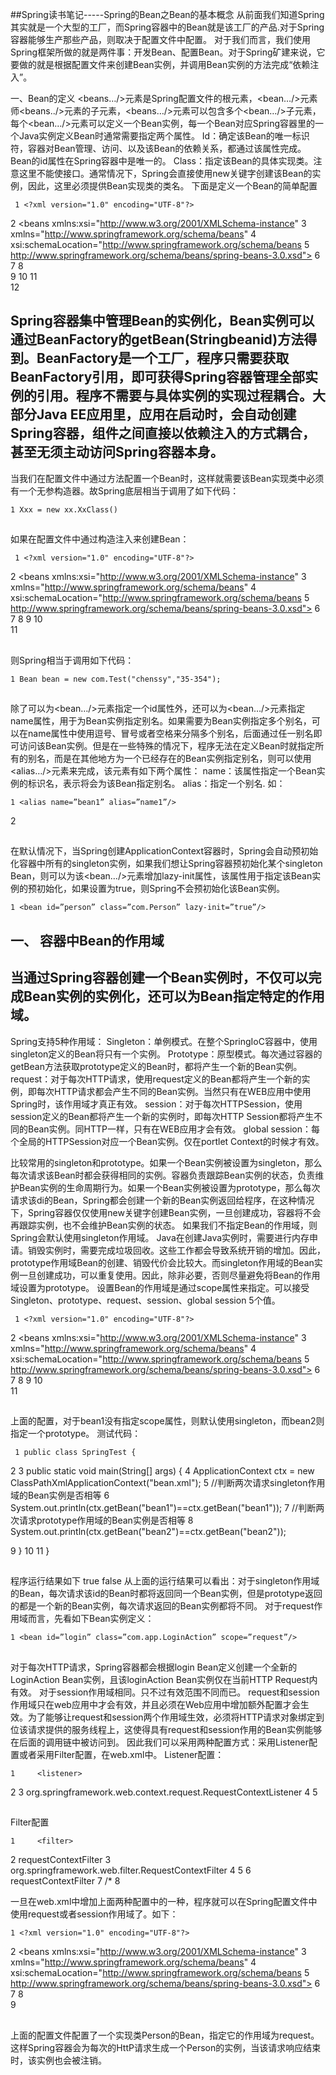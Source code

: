 ##Spring读书笔记-----Spring的Bean之Bean的基本概念 从前面我们知道Spring其实就是一个大型的工厂，而Spring容器中的Bean就是该工厂的产品.对于Spring容器能够生产那些产品，则取决于配置文件中配置。 对于我们而言，我们使用Spring框架所做的就是两件事：开发Bean、配置Bean。对于Spring矿建来说，它要做的就是根据配置文件来创建Bean实例，并调用Bean实例的方法完成“依赖注入”。 一、Bean的定义 <beans…/>元素是Spring配置文件的根元素，<bean…/>元素师<beans../>元素的子元素，<beans…/>元素可以包含多个<bean…/>子元素，每个<bean…/>元素可以定义一个Bean实例，每一个Bean对应Spring容器里的一个Java实例定义Bean时通常需要指定两个属性。 Id：确定该Bean的唯一标识符，容器对Bean管理、访问、以及该Bean的依赖关系，都通过该属性完成。Bean的id属性在Spring容器中是唯一的。  Class：指定该Bean的具体实现类。注意这里不能使接口。通常情况下，Spring会直接使用new关键字创建该Bean的实例，因此，这里必须提供Bean实现类的类名。 下面是定义一个Bean的简单配置	 1 <?xml version="1.0" encoding="UTF-8"?> 2 <beans xmlns:xsi="http://www.w3.org/2001/XMLSchema-instance" 3     xmlns="http://www.springframework.org/schema/beans" 4     xsi:schemaLocation="http://www.springframework.org/schema/beans 5     http://www.springframework.org/schema/beans/spring-beans-3.0.xsd"> 6     <!-- 定义第一个Bean实例：bean1 --> 7     <bean id="bean1" class="com.Bean1" /> 8      9     <!-- 定义第二个Bean实例：bean2 -->10     <bean id="bean2" class="com.Bean2" />11     12 </bean>

##
##

##
## Spring容器集中管理Bean的实例化，Bean实例可以通过BeanFactory的getBean(Stringbeanid)方法得到。BeanFactory是一个工厂，程序只需要获取BeanFactory引用，即可获得Spring容器管理全部实例的引用。程序不需要与具体实例的实现过程耦合。大部分Java EE应用里，应用在启动时，会自动创建Spring容器，组件之间直接以依赖注入的方式耦合，甚至无须主动访问Spring容器本身。 当我们在配置文件中通过<bean id=”xxxx” class=”xx.XxClass”/>方法配置一个Bean时，这样就需要该Bean实现类中必须有一个无参构造器。故Spring底层相当于调用了如下代码：	1 Xxx = new xx.XxClass()

##
## 如果在配置文件中通过构造注入来创建Bean：	 1 <?xml version="1.0" encoding="UTF-8"?> 2 <beans xmlns:xsi="http://www.w3.org/2001/XMLSchema-instance" 3     xmlns="http://www.springframework.org/schema/beans" 4     xsi:schemaLocation="http://www.springframework.org/schema/beans 5     http://www.springframework.org/schema/beans/spring-beans-3.0.xsd"> 6     <bean id="bean1" class="com.Bean1"> 7         <constructor-arg value="chenssy"/> 8         <constructor-arg value="35-354"/> 9     </bean>10     11 </beans>

##
## 则Spring相当于调用如下代码：	1 Bean bean = new com.Test("chenssy","35-354");

##
## 除了可以为<bean…/>元素指定一个id属性外，还可以为<bean…/>元素指定name属性，用于为Bean实例指定别名。如果需要为Bean实例指定多个别名，可以在name属性中使用逗号、冒号或者空格来分隔多个别名，后面通过任一别名即可访问该Bean实例。但是在一些特殊的情况下，程序无法在定义Bean时就指定所有的别名，而是在其他地方为一个已经存在的Bean实例指定别名，则可以使用<alias…/>元素来完成，该元素有如下两个属性： name：该属性指定一个Bean实例的标识名，表示将会为该Bean指定别名。 alias：指定一个别名. 如：	1 <alias name=”bean1” alias=”name1”/>2 <alias name=”bean2” alias=”name2”/>

##
## 在默认情况下，当Spring创建ApplicationContext容器时，Spring会自动预初始化容器中所有的singleton实例，如果我们想让Spring容器预初始化某个singleton Bean，则可以为该<bean…/>元素增加lazy-init属性，该属性用于指定该Bean实例的预初始化，如果设置为true，则Spring不会预初始化该Bean实例。	1 <bean id=”person” class=”com.Person” lazy-init=”true”/>

##
##

##
## 一、 容器中Bean的作用域 

##
## 当通过Spring容器创建一个Bean实例时，不仅可以完成Bean实例的实例化，还可以为Bean指定特定的作用域。 Spring支持5种作用域：  Singleton：单例模式。在整个SpringIoC容器中，使用singleton定义的Bean将只有一个实例。  Prototype：原型模式。每次通过容器的getBean方法获取prototype定义的Bean时，都将产生一个新的Bean实例。  request：对于每次HTTP请求，使用request定义的Bean都将产生一个新的实例，即每次HTTP请求都会产生不同的Bean实例。当然只有在WEB应用中使用Spring时，该作用域才真正有效。 session：对于每次HTTPSession，使用session定义的Bean都将产生一个新的实例时，即每次HTTP Session都将产生不同的Bean实例。同HTTP一样，只有在WEB应用才会有效。 global session：每个全局的HTTPSession对应一个Bean实例。仅在portlet Context的时候才有效。  比较常用的singleton和prototype。如果一个Bean实例被设置为singleton，那么每次请求该Bean时都会获得相同的实例。容器负责跟踪Bean实例的状态，负责维护Bean实例的生命周期行为。如果一个Bean实例被设置为prototype，那么每次请求该di的Bean，Spring都会创建一个新的Bean实例返回给程序，在这种情况下，Spring容器仅仅使用new关键字创建Bean实例，一旦创建成功，容器将不会再跟踪实例，也不会维护Bean实例的状态。 如果我们不指定Bean的作用域，则Spring会默认使用singleton作用域。 Java在创建Java实例时，需要进行内存申请。销毁实例时，需要完成垃圾回收。这些工作都会导致系统开销的增加。因此，prototype作用域Bean的创建、销毁代价会比较大。而singleton作用域的Bean实例一旦创建成功，可以重复使用。因此，除非必要，否则尽量避免将Bean的作用域设置为prototype。 设置Bean的作用域是通过scope属性来指定。可以接受Singleton、prototype、request、session、global session 5个值。	 1 <?xml version="1.0" encoding="UTF-8"?> 2 <beans xmlns:xsi="http://www.w3.org/2001/XMLSchema-instance" 3     xmlns="http://www.springframework.org/schema/beans" 4     xsi:schemaLocation="http://www.springframework.org/schema/beans 5     http://www.springframework.org/schema/beans/spring-beans-3.0.xsd"> 6     <!-- 配置一个singleton Bean实例：默认 --> 7     <bean id="bean1" class="com.Bean1" /> 8     <!-- 配置一个prototype Bean实例 --> 9     <bean id="bean2" class="com.Bean2" scope="prototype"/>10     11 </beans>

##
## 上面的配置，对于bean1没有指定scope属性，则默认使用singleton，而bean2则指定一个prototype。 测试代码：	 1 public class SpringTest { 2  3     public static void main(String[] args) { 4         ApplicationContext ctx = new ClassPathXmlApplicationContext("bean.xml"); 5         //判断两次请求singleton作用域的Bean实例是否相等 6         System.out.println(ctx.getBean("bean1")==ctx.getBean("bean1")); 7         //判断两次请求prototype作用域的Bean实例是否相等 8         System.out.println(ctx.getBean("bean2")==ctx.getBean("bean2")); 9     	}10 11 	}

##
## 程序运行结果如下 true false 从上面的运行结果可以看出：对于singleton作用域的Bean，每次请求该id的Bean时都将返回同一个Bean实例，但是prototype返回的都是一个新的Bean实例，每次请求返回的Bean实例都将不同。 对于request作用域而言，先看如下Bean实例定义：	1 <bean id=”login” class=”com.app.LoginAction” scope=”request”/>

##
## 对于每次HTTP请求，Spring容器都会根据login Bean定义创建一个全新的LoginAction Bean实例，且该loginAction Bean实例仅在当前HTTP Request内有效。 对于session作用域相同。只不过有效范围不同而已。 request和session作用域只在web应用中才会有效，并且必须在Web应用中增加额外配置才会生效。为了能够让request和session两个作用域生效，必须将HTTP请求对象绑定到位该请求提供的服务线程上，这使得具有request和session作用的Bean实例能够在后面的调用链中被访问到。 因此我们可以采用两种配置方式：采用Listener配置或者采用Filter配置，在web.xml中。 Listener配置：	1     <listener>2         <listener-class>3             org.springframework.web.context.request.RequestContextListener4         </listener-class>5     </listener>

##
## Filter配置	1     <filter>2         <filter-name>requestContextFilter</filter-name>3         <filter-class>org.springframework.web.filter.RequestContextFilter</filter-class>4     </filter>5     <filter-mapping>6         <filter-name>requestContextFilter</filter-name>7         <url-pattern>/*</url-pattern>8     </filter-mapping> 一旦在web.xml中增加上面两种配置中的一种，程序就可以在Spring配置文件中使用request或者session作用域了。如下：	1 <?xml version="1.0" encoding="UTF-8"?>2 <beans xmlns:xsi="http://www.w3.org/2001/XMLSchema-instance"3     xmlns="http://www.springframework.org/schema/beans"4     xsi:schemaLocation="http://www.springframework.org/schema/beans5     http://www.springframework.org/schema/beans/spring-beans-3.0.xsd">6     <!-- 指定使用request作用域 -->7     <bean id="p" class="com.app.Person" scope="request"/>8     9 </beans>

##
## 上面的配置文件配置了一个实现类Person的Bean，指定它的作用域为request。这样Spring容器会为每次的HttP请求生成一个Person的实例，当该请求响应结束时，该实例也会被注销。